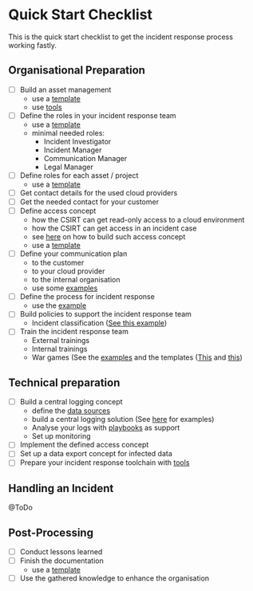 # Quick Start Checklist
This is the quick start checklist to get the incident response process working fastly.

## Organisational Preparation
- [ ] Build an asset management
    - use a [template](templates/assetFactsSheet.md)
    - use [tools](examples/assetManagement.md)
- [ ] Define the roles in your incident response team
    - use a [template](templates/rolesAndResponsibilities.md#csirt-roles-template)
    -  minimal needed roles:
        - Incident Investigator
        - Incident Manager
        - Communication Manager 
        - Legal Manager
- [ ] Define roles for each asset / project
    - use a [template](templates/rolesAndResponsibilities.md#project-incident-response-roles-template) 
- [ ] Get contact details for the used cloud providers
- [ ] Get the needed contact for your customer
- [ ] Define access concept
    - how the CSIRT can get read-only access to a cloud environment
    - how the CSIRT can get access in an incident case
    - see [here](preparation/organisational.md#access-concept) on how to build such access concept
    - use a [template](templates/emergencyAccess.md)
- [ ] Define your communication plan
    - to the customer
    - to your cloud provider
    - to the internal organisation
    - use some [examples](examples/communication.md)
- [ ] Define the process for incident response
    - use the [example](examples/process.md)
- [ ] Build policies to support the incident response team
    - Incident classification ([See this example](examples/incidentClassification.md))
- [ ] Train the incident response team
    - External trainings
    - Internal trainings
    - War games (See the [examples](examples/warGame.md) and the templates ([This](templates/warGameEvaluation.md) and
    [this](templates/warGamePreparation.md))
    
## Technical preparation
- [ ] Build a central logging concept
    - define the [data sources](examples/dataSources.md)
    - build a central logging solution (See [here](examples/centralLogging.md) for examples)
    - Analyse your logs with [playbooks](examples/playbooks.md) as support
    - Set up monitoring
- [ ] Implement the defined access concept
- [ ] Set up a data export concept for infected data
- [ ] Prepare your incident response toolchain with [tools](examples/tools.md)

## Handling an Incident
 @ToDo


## Post-Processing
- [ ] Conduct lessons learned
- [ ] Finish the documentation
    - use a [template](templates/incidentDocumentation.md)
- [ ] Use the gathered knowledge to enhance the organisation